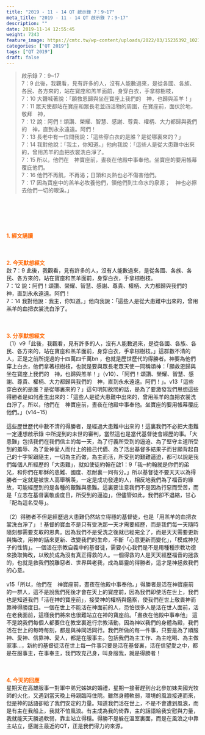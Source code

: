 ```yaml
---
title: "2019 - 11 - 14 QT 啟示錄 7：9~17"
meta_title: "2019 - 11 - 14 QT 啟示錄 7：9~17"
description: ""
date: 2019-11-14 12:55:45
weight: 7243
feature_image: https://cmtc.tw/wp-content/uploads/2022/03/15235392_10211799862337740_180693556567566654_o-1.webp
categories: ["QT 2019"]
tags: ["QT 2019"]
draft: false
---
```


<blockquote>啟示錄 7：9~17<br />
7：9 此後，我觀看，見有許多的人，沒有人能數過來，是從各國、各族、各民、各方來的，站在寶座和羔羊面前，身穿白衣，手拿棕樹枝，<br />
7：10 大聲喊著說：「願救恩歸與坐在寶座上我們的　神，也歸與羔羊！」<br />
7：11 眾天使都站在寶座和眾長老並四活物的周圍，在寶座前，面伏於地，敬拜　神，<br />
7：12 說：阿們！頌讚、榮耀、智慧、感謝、尊貴、權柄、大力都歸與我們的　神，直到永永遠遠。阿們！<br />
7：13 長老中有一位問我說：「這些穿白衣的是誰？是從哪裏來的？」<br />
7：14 我對他說：「我主，你知道。」他向我說：「這些人是從大患難中出來的，曾用羔羊的血把衣裳洗白淨了。<br />
7：15 所以，他們在　神寶座前，晝夜在他殿中事奉他。坐寶座的要用帳幕覆庇他們。<br />
7：16 他們不再飢，不再渴；日頭和炎熱也必不傷害他們。<br />
7：17 因為寶座中的羔羊必牧養他們，領他們到生命水的泉源；　神也必擦去他們一切的眼淚。」</blockquote><br />
&nbsp;<br />
<br />
&nbsp;<br />
<br />
<span style="color: #ff6600;"><strong>1. </strong><strong>經文誦讀</strong></span><br />
<br />
<span style="color: #ff6600;"><strong> </strong></span><br />
<br />
<span style="color: #ff6600;"><strong>2. 今天默想</strong><strong>經文<br />
</strong></span>啟 7：9 此後，我觀看，見有許多的人，沒有人能數過來，是從各國、各族、各民、各方來的，站在寶座和羔羊面前，身穿白衣，手拿棕樹枝。<br />
7：12 說：阿們！頌讚、榮耀、智慧、感謝、尊貴、權柄、大力都歸與我們的　神，直到永永遠遠。阿們！<br />
7：14 我對他說：我主，你知道。」他向我說：「這些人是從大患難中出來的，曾用羔羊的血把衣裳洗白淨了。<br />
<br />
&nbsp;<br />
<br />
<span style="color: #ff6600;"><strong>3. 分享默想經文<br />
</strong></span>（1）v9「此後，我觀看，見有許多的人，沒有人能數過來，是從各國、各族、各民、各方來的，站在寶座和羔羊面前，身穿白衣，手拿棕樹枝。」這群數不清的人，正是之前所提過的十四萬四千萬bn ，也就是歷世歷代的得勝者。神要為他們穿上白衣，他們拿著棕樹枝，也就是要與眾長老眾天使一同稱頌神：「願救恩歸與坐在寶座上我們的　神，也歸與羔羊！」（v10）、「阿們！頌讚、榮耀、智慧、感謝、尊貴、權柄、大力都歸與我們的　神，直到永永遠遠。阿們！」。v13「這些穿白衣的是誰？是從哪裏來的？」這句明知故問的話，是為了要激發我們思想這些得勝者是如何產生出來的：「這些人是從大患難中出來的，曾用羔羊的血把衣裳洗白淨了。所以，他們在　神寶座前，晝夜在他殿中事奉他。坐寶座的要用帳幕覆庇他們。」（v14~15）<br />
<br />
這些歷世歷代中數不清的得勝者，是經過大患難中出來的！這裏我們不必把大患難一定連想啟示錄 中所提到的未世的審判，當然這也是當代基督徒會經歷的事。「大患難」包括我們在我們信主的每一天，為了行義所受到的逼迫、為了堅守主道所受到的羞辱、為了愛神愛人而付上的捨己代價、為了活出基督多結果子而甘願背起自己的十字架跟隨主，一切為主而做，為主而活，所受到的艱難逼迫，都可以說是我們每個人所經歷的「大患難」，就如使徒約翰在啟1：9「我─約翰就是你們的弟兄，和你們在耶穌的患難、國度、忍耐裏一同有分。」所以基督徒不要天天以為得勝者一定就是被世人高舉稱羡，一定是成功發達的人，相反地我們為了福音的緣故，可能經歷到的是各種的艱難與患難。這裏要注意我們不是因為行惡而受苦，而是「立志在基督裏敬虔度日，所受到的逼迫」，但儘管如此，我們卻不退縮，甘心「配為這名受辱」。<br />
<br />
（2）得勝者不但是經歷過大患難仍然站立得穩的基督徒，也是「用羔羊的血把衣裳洗白淨了」！基督的寶血不是只有受洗那一天才需要經歷，而是我們每一天隨時隨刻都需要支取的恩典。因為我們不是受洗之後就已經完全了，而是天天需要更新與悔改，用神的話來更新、改變我們的生命，不斷「心意更新而變化」，「模成神兒子的性情」。一個活在宗教自義中的基督徒，需要小心我們是不是用種種宗教功德來換取悔改，以致於成為沒有真正得救的人。一個得救的人是天天經歷福音的拯救的，也就是救我們脫離惡者、世界與老我，成為屬靈的得勝者，這才是神拯救我們的心意。<br />
<br />
v15「所以，他們在　神寶座前，晝夜在他殿中事奉他。」得勝者是活在神寶座前的一群人，這不是說我們死後才會在天上的寶座前，因為我們即使活在世上，我們也是知道我們「活在神的寶座前」，接受神的權柄與鑑察，使我們在世上敬畏神而靠神得勝度日。一個在世上不能活在神面前的人，恐怕很多人是活在世人面前，活在老我面前，這樣我們將來也很難站立在神的寶座前。「晝夜在他殿中事奉他」 這不是說我們每個人都要住在教堂裏進行宗教活動，因為神以我們的身體為殿，我們活在世上的每時每刻，都是與神同活同行。我們所做的每一件事，只要是為了順服神、愛神、信靠神、愛人，都是在服事主。包括我們為主工作、為主吃喝、為主做家事…，新約的基督徒活在世上每一件事只要是活在基督裏，活在信望愛之中，都是在服事主，在事奉主，我們攻克己身，叫身服我，就是得勝者！<br />
<br />
&nbsp;<br />
<br />
<span style="color: #ff6600;"><strong>4. 今天的回應<br />
</strong></span>星期天在高雄服事一對軍中弟兄姊妹的婚禮，星期一接著趕到台北參加妹夫國光牧師的火化，又遇到當天晚上母親臨時住院。雖然身體軟弱，環境的風浪接連而來，但是神的話語卻給了我們安定的力量。知道我們活在世上，不是不會遭到風浪，而是有主在我船上，我就不怕風浪。有主成為我的倚靠，主的話語給我安慰與力量，我就能天天勝過軟弱，靠主站立得穩。得勝不是躲在溫室裏面，而是在風浪之中靠主站立，感謝主最近的QT，正是我們得力的來源。<br />
<br />
&nbsp;
        